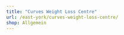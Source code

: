 ```yaml
---
title: "Curves Weight Loss Centre"
url: /east-york/curves-weight-loss-centre/
shop: Allgemein
---
```

